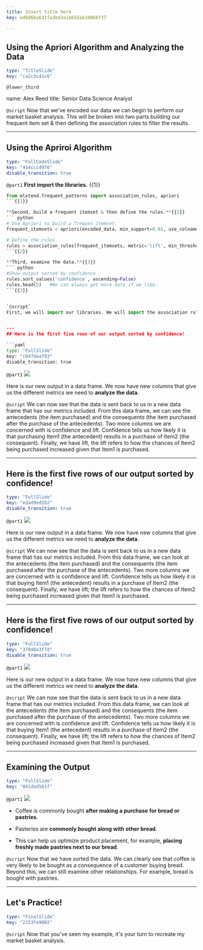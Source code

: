 ```yaml
---
title: Insert title here
key: ed6d6ba631fa3bd3a1b655ab10066f37

---
```

## Using the Apriori Algorithm and Analyzing the Data

```yaml
type: "TitleSlide"
key: "ca2c3c41c6"
```

`@lower_third`

name: Alex Reed
title: Senior Data Science Analyst


`@script`
Now that we've encoded our data we can begin to perform our market basket analysis. This will be broken into two parts building our frequent item set & then defining the association rules to filter the results.


---
## Using the Apriroi Algorithm

```yaml
type: "FullCodeSlide"
key: "414ccc4976"
disable_transition: true
```

`@part1`
**First import the libraries.** {{1}}
``` python
from mlxtend.frequent_patterns import association_rules, apriori
```{{1}}

**Second, build a frequent itemset & then define the rules.**{{2}}
``` python
# Use Apriori to build a frequen itemset.
frequent_itemsets = apriori(encoded_data, min_support=0.01, use_colnames=True)

# Define the rules.
rules = association_rules(frequent_itemsets, metric='lift', min_threshold=1.0)
```{{2}}

**Third, examine the data.**{{3}}
``` python
#Show output sorted by confidence
rules.sort_values('confidence', ascending=False)
rules.head(5)   #We can always get more data if we like.
```{{3}}


`@script`
First, we will import our libraries. We will import the association rules and Apriori modules from the mlxtend library. Next, we will pass our encoded data frame through our Apriori algorithm to generate our frequent item set. Next, we will pass through our frequent itemset into our association rules function to generate a DataFrame of association rules including the metrics 'score', 'confidence', and 'lift'. The minimal threshold is used to decide whether a candidate rule is of interest. Finally, let's sort the values by the confidence metric and then print out the first five rows using the head method. If we want more rows we can simply pass through a larger number.


---
## Here is the first five rows of our output sorted by confidence!

```yaml
type: "FullSlide"
key: "c047dea793"
disable_transition: true
```

`@part1`
![](https://assets.datacamp.com/production/repositories/4596/datasets/a7e57512e02cc526066f25ebf6dd514ae7b8dc08/CorrectedOne.jpg)

Here is our new output in a data frame. We now have new columns that give us the different metrics we need to **analyze the data**.


`@script`
We can now see that the data is sent back to us in a new data frame that has our metrics included. From this data frame, we can see the antecedents (the item purchased) and the consequents (the item purchased after the purchase of the antecedents). Two more columns we are concerned with is confidence and lift. Confidence tells us how likely it is that purchasing Item1 (the antecedent) results in a purchase of Item2 (the consequent). Finally, we have lift, the lift refers to how the chances of Item2 being purchased increased given that Item1 is purchased.


---
## Here is the first five rows of our output sorted by confidence!

```yaml
type: "FullSlide"
key: "edad9ed2b2"
disable_transition: true
```

`@part1`
![](https://assets.datacamp.com/production/repositories/4596/datasets/7951b5d8c9b5a7c8b942fd67b5142407d13dc3c4/ConfidenceCorr.jpg)

Here is our new output in a data frame. We now have new columns that give us the different metrics we need to **analyze the data**.


`@script`
We can now see that the data is sent back to us in a new data frame that has our metrics included. From this data frame, we can look at the antecedents (the item purchased) and the consequents (the item purchased after the purchase of the antecedents). Two more columns we are concerned with is confidence and lift. Confidence tells us how likely it is that buying Item1 (the antecedent) results in a purchase of Item2 (the consequent). Finally, we have lift; the lift refers to how the chances of Item2 being purchased increased given that Item1 is purchased.


---
## Here is the first five rows of our output sorted by confidence!

```yaml
type: "FullSlide"
key: "37048a3f7d"
disable_transition: true
```

`@part1`
![](https://assets.datacamp.com/production/repositories/4596/datasets/8ead35dccb61fcb90d34599e0f891171c8f45ccb/LiftConfidenceCorr.jpg)

Here is our new output in a data frame. We now have new columns that give us the different metrics we need to **analyze the data**.


`@script`
We can now see that the data is sent back to us in a new data frame that has our metrics included. From this data frame, we can look at the antecedents (the item purchased) and the consequents (the item purchased after the purchase of the antecedents). Two more columns we are concerned with is confidence and lift. Confidence tells us how likely it is that buying Item1 (the antecedent) results in a purchase of Item2 (the consequent). Finally, we have lift; the lift refers to how the chances of Item2 being purchased increased given that Item1 is purchased.


---
## Examining the Output

```yaml
type: "FullSlide"
key: "841dad561f"
```

`@part1`
![](https://assets.datacamp.com/production/repositories/4596/datasets/a7e57512e02cc526066f25ebf6dd514ae7b8dc08/CorrectedOne.jpg)
 
- Coffee is commonly bought **after making a purchase for bread or pastries**.

- Pasteries are **commonly bought along with other bread**.

- This can help us optimize product placement, for example, **placing freshly made pastries next to our bread**.


`@script`
Now that we have sorted the data. We can clearly see that coffee is very likely to be bought as a consequence of a customer buying bread. Beyond this, we can still examine other relationships. For example, bread is bought with pastries.


---
## Let's Practice!

```yaml
type: "FinalSlide"
key: "2153fe9002"
```

`@script`
Now that you've seen my example, it's your turn to recreate my market basket analysis.

